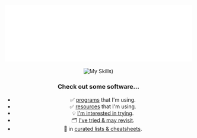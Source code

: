 <!-- Playground: https://metrics.lecoq.io -->
<!-- TODO: https://docs.github.com/en/actions/monitoring-and-troubleshooting-workflows/monitoring-workflows/adding-a-workflow-status-badge -->
![Metrics](/github-metrics.svg)
<div style="text-align: center;>^personal repositories only^</div>

[![My Skills](https://skillicons.dev/icons?i=go,postgres,bash,html,css,js,wasm,bootstrap,git,cloudflare,vscode,wordpress,jquery,python,sass,mysql,gcp,docker,django,php&perline=9))](https://github.com/JonVojtush)

### Check out some software...

- ✅ [programs](https://github.com/stars/JonVojtush/lists/programs-i-use) that I'm using.
- ✅ [resources](https://github.com/stars/JonVojtush/lists/software-extensions-i-use) that I'm using.
- 💡 [I'm interested in trying](https://github.com/stars/JonVojtush/lists/interested-in).
- 🗂️ [I've tried & may revisit](https://github.com/stars/JonVojtush/lists/archives).
- 🧾 in [curated lists & cheatsheets](https://github.com/stars/JonVojtush/lists/lists-cheat-sheets).
